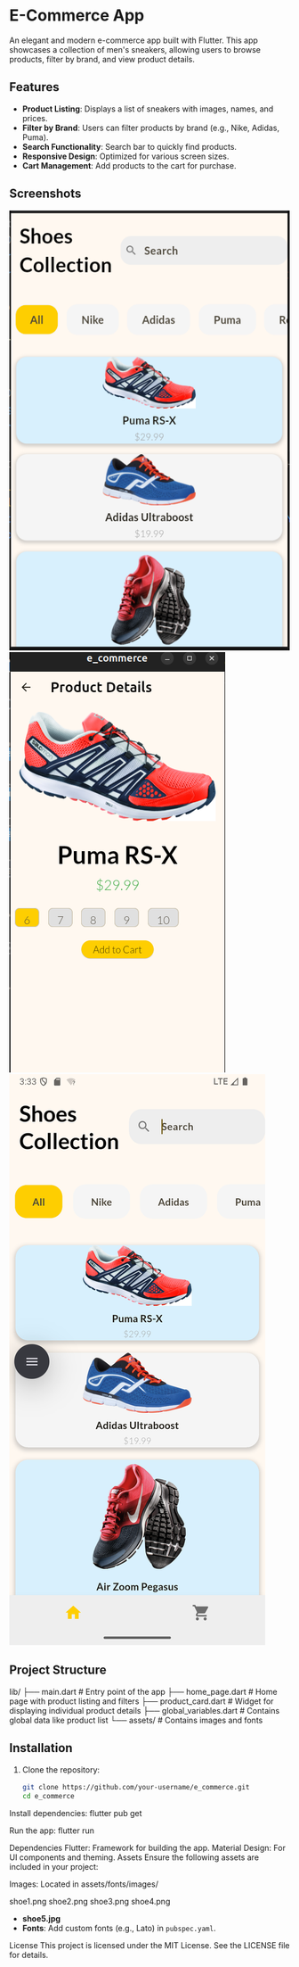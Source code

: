 # E-Commerce App

An elegant and modern e-commerce app built with Flutter. This app showcases a collection of men's sneakers, allowing users to browse products, filter by brand, and view product details.

## Features

- **Product Listing**: Displays a list of sneakers with images, names, and prices.
- **Filter by Brand**: Users can filter products by brand (e.g., Nike, Adidas, Puma).
- **Search Functionality**: Search bar to quickly find products.
- **Responsive Design**: Optimized for various screen sizes.
- **Cart Management**: Add products to the cart for purchase.

## Screenshots

![Home Page](asset/screenshots/home_page.png)
![Product Card](asset/screenshots/product_details.png)
![Phone Display](asset/screenshots/phone_display.png)

## Project Structure

lib/ ├── main.dart # Entry point of the app ├── home_page.dart # Home page with product listing and filters ├── product_card.dart # Widget for displaying individual product details ├── global_variables.dart # Contains global data like product list └── assets/ # Contains images and fonts

## Installation

1. Clone the repository:

   ```bash
   git clone https://github.com/your-username/e_commerce.git
   cd e_commerce

 Install dependencies:
 flutter pub get  

 Run the app:
flutter run

Dependencies
Flutter: Framework for building the app.
Material Design: For UI components and theming.
Assets
Ensure the following assets are included in your project:

Images: Located in assets/fonts/images/

shoe1.png
shoe2.png
shoe3.png
shoe4.png

- **shoe5.jpg**
- **Fonts**: Add custom fonts (e.g., Lato) in `pubspec.yaml`.

License
This project is licensed under the MIT License. See the LICENSE file for details.
